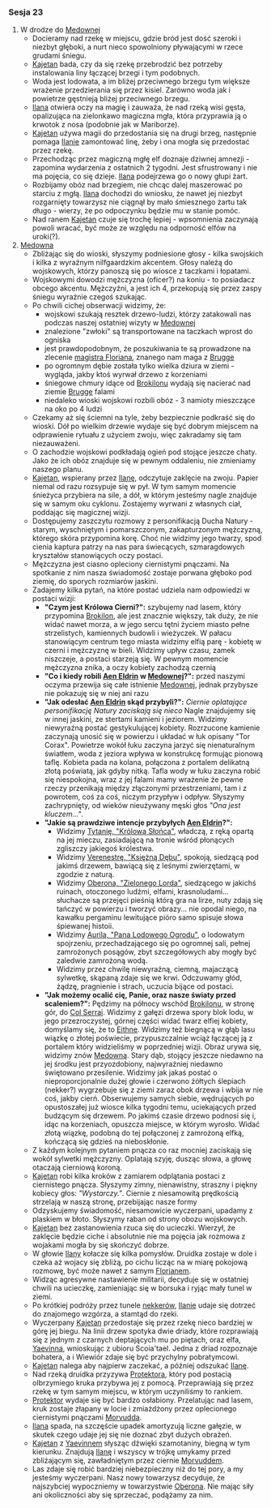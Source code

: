 ### Sesja 23
1. W drodze do [Medownej](#l_medowna)
    * Docieramy nad rzekę w miejscu, gdzie bród jest dość szeroki i niezbyt głęboki, a nurt nieco spowolniony pływającymi w rzece grudami śniegu.
    * [Kajetan](#g_kajetan) bada, czy da się rzekę przebrodzić bez potrzeby instalowania liny łączącej brzegi i tym podobnych. 
    * Woda jest lodowata, a im bliżej przeciwnego brzegu tym większe wrażenie przedzierania się przez kisiel. Zarówno woda jak i powietrze gęstnieją bliżej przeciwnego brzegu.
    * [Ilana](#g_ilana) otwiera oczy na magię i zauważa, że nad rzeką wisi gęsta, opalizująca na zielonkawo magiczna mgła, która przyprawia ją o krwotok z nosa (podobnie jak w Mariborze).
    * [Kajetan](#g_kajetan) używa magii do przedostania się na drugi brzeg, następnie pomaga [Ilanie](#g_ilana) zamontować linę, żeby i ona mogła się przedostać przez rzekę. 
    * Przechodząc przez magiczną mgłę elf doznaje dziwnej amnezji - zapomina wydarzenia z ostatnich 2 tygodni. Jest sfrustrowany i nie ma pojęcia, co się dzieje. [Ilana](#g_ilana) podejrzewa go o nowy głupi żart.
    * Rozbijamy obóz nad brzegiem, nie chcąc dalej maszerować po starciu z mgłą. [Ilana](#g_ilana) dochodzi do wniosku, że nawet jej niezbyt rozgarnięty towarzysz nie ciągnął by mało śmiesznego żartu tak długo - wierzy, że po odpoczynku będzie mu w stanie pomóc.
    * Nad ranem [Kajetan](#g_kajetan) czuje się trochę lepiej - wpsomnienia zaczynają powoli wracać, być może ze względu na odporność elfów na uroki(?).
2. [Medowna](#l_medowna)
    * Zbliżając się do wioski, słyszymy podniesione głosy - kilka swojskich i kilka z wyraźnym nilfgaardzkim akcentem. Głosy należą do wojskowych, którzy panoszą się po wiosce z taczkami i łopatami.
    * Wojskowymi dowodzi mężczyzna (oficer?) na koniu - to posiadacz obcego akcentu. Mężczyźni, a jest ich 4, przekopują się przez zaspy śniegu wyraźnie czegoś szukając.
    * Po chwili cichej obserwacji widzimy, że: 
        * wojskowi szukają resztek drzewo-ludzi, którzy zatakowali nas podczas naszej ostatniej wizyty w [Medownej](#l_medowna)
        * znalezione "zwłoki" są transportowane na taczkach wprost do ogniska
        * jest prawdopodobnym, że poszukiwania te są prowadzone na zlecenie [magistra Floriana](#p_florian_z_vicovaro), znanego nam maga z [Brugge](#l_brugge)
        * po ogromnym dębie została tylko wielka dziura w ziemi - wygląda, jakby ktoś wyrwał drzewo z korzeniami
        * śniegowe chmury idące od [Brokilonu](#l_brokilon) wydają się nacierać nad ziemie [Brugge](#l_brugge) falami
        * niedaleko wioski wojskowi rozbili obóz - 3 namioty mieszczące na oko po 4 ludzi
    * Czekamy aż się ściemni na tyle, żeby bezpiecznie podkraść się do wioski. Dół po wielkim drzewie wydaje się być dobrym miejscem na odprawienie rytuału z użyciem zwoju, więc zakradamy się tam niezauważeni.
    * O zachodzie wojskowi podkładają ogień pod stojące jeszcze chaty. Jako że ich obóz znajduje się w pewnym oddaleniu, nie zmieniamy naszego planu.
    * [Kajetan](#g_kajetan), wspierany przez [Ilanę](#g_ilana), odczytuje zaklęcie na zwoju. Papier niemal od razu rozsypuje się w pył. W tym samym momencie śnieżyca przybiera na sile, a dół, w którym jesteśmy nagle znajduje się w samym oku cyklonu. Zostajemy wyrwani z własnych ciał, poddając się magicznej wizji.
    * Dostępujemy zaszczytu rozmowy z personifikacją Ducha Natury - starym, wyschniętym i pomarszczonym, zakapturzonym mężczyzną, którego skóra przypomina korę. Choć nie widzimy jego twarzy, spod cienia kaptura patrzy na nas para świecących, szmaragdowych kryształów stanowiących oczy postaci.
    * Mężczyzna jest ciasno opleciony ciernistymi pnączami. Na spotkanie z nim nasza świadomość zostaje porwana głęboko pod ziemię, do sporych rozmiarów jaskini.
    * Zadajemy kilka pytań, na które postać udziela nam odpowiedzi w postaci wizji:
        * __"Czym jest Królowa Cierni?":__ szybujemy nad lasem, który przypomina [Brokilon](#l_brokilon), ale jest znacznie większy, tak duży, że nie widać nawet morza, a w jego sercu tętni życiem miasto pełne strzelistych, kamiennych budowli i wieżyczek. W pałacu stanowiącym centrum tego miasta widzimy elfią parę - kobietę w czerni i mężczyznę w bieli. Widzimy upływ czasu, zamek niszczeje, a postaci starzeją się. W pewnym momencie mężczyzna znika, a oczy kobiety zachodzą czernią
        * __"Co i kiedy robili [Aen Eldrin](#r_aen_eldrin) w [Medownej](#l_medowna)?":__ przed naszymi oczyma przewija się całe istnienie [Medownej](#l_medowna), jednak przybysze nie pokazuję się w niej ani razu
        * __"Jak odesłać [Aen Eldrin](#r_aen_eldrin) skąd przybyli?":__ _Ciernie oplatające personifikację Natury zaciskają się nieco_ Nagle znajdujemy się w innej jaskini, ze stertami kamieni i jeziorem. Widzimy niewyraźną postać gestykulującej kobiety. Rozrzucone kamienie zaczynają unosić się w powierzu i układać w łuk opisany "Tor Corax". Powietrze wokół łuku zaczyna jarzyć się nienaturalnym światłem, woda z jeziora wpływa w konstrukcę formując pionową taflę. Kobieta pada na kolana, połączona z portalem delikatną złotą poświatą, jak gdyby nitką. Tafla wody w łuku zaczyna robić się niespokojna, wraz z jej falami mamy wrażenie że pewne rzeczy przenikają między złączonymi przestrzeniami, tam i z powrotem, coś za coś, niczym przypływ i odpływ. Słyszymy zachrypnięty, od wieków nieużywany męski głos _"Ona jest kluczem..."_.
        * __"Jakie są prawdziwe intencje przybyłych [Aen Eldrin](#r_aen_eldrin)?":__
            * Widzimy [Tytanię, "Królową Słońca"](#p_tytania), władczą, z ręką opartą na jej mieczu, zasiadającą na tronie wśród płonących zgliszczy jakiegoś królestwa.
            * Widzimy [Verenestrę, "Księżną Dębu"](#p_verenestra), spokoją, siedzącą pod jakimś drzewem, bawiącą się z leśnymi zwierzętami, w zgodzie z naturą.
            * Widzimy [Oberona, "Zielonego Lorda"](#p_oberon), siedzącego w jakichś ruinach, otoczonego ludźmi, elfami, krasnoludami... słuchacze są przejęci pieśnią którą gra na lirze, nuty zdają się tańczyć w powierzu i tworzyć obrazy... nie opodal niego, na kawałku pergaminu lewitujące pióro samo spisuje słowa śpiewanej histoii.
            * Widzimy [Aurila, "Pana Lodowego Ogrodu"](#p_auril), o lodowatym spojrzeniu, przechadzającego się po ogromnej sali, pełnej zamrożonych posągów, zbyt szczegółowych aby mogły być zaledwie zamrożoną wodą.
            * Widzimy przez chwilę niewyraźną, ciemną, majaczącą sylwetkę, skąpaną zdaje się we krwi. Odczuwamy głód, żądzę, pragnienie i strach, uczucia bijące od postaci.
        * __"Jak możemy ocalić cię, Panie, oraz nasze światy przed scaleniem?":__ Pędzimy na północy wschód [Brokilonu](#l_brokilon), w stronę gór, do [Col Serrai](#l_col_serrai). Widzimy z gałęzi drzewa spory blok lodu, w jego przezroczystej, górnej części widać twarz elfiej kobiety, domyślamy się, że to [Eithne](#p_eithne). Widzimy też biegnącą w głąb lasu wiązkę o złotej poświecie, przypuszczalnie wciąż łączącej ją z portalem który widzieliśmy w poprzedniej wizji. Obraz urywa się, widzimy znów [Medowną](#l_medowna). Stary dąb, stojący jeszcze niedawno na jej środku jest przyozdobiony, najwyraźniej niedawno świętowano przesilenie. Widzimy jak jakaś postać o nieproporcjonalnie dużej głowie i czerwono żółtych ślepiach (nekker?) wygrzebuje się z ziemi zaraz obok drzewa i wbija w nie coś, jakby cierń. Obserwujemy samych siebie, wędrujących po opustoszałej już wiosce kilka tygodni temu, uciekających przed budzącym się drzewem. Po jakimś czasie drzewo podnosi się i, idąc na korzeniach, opuszcza miejsce, w którym wyrosło. Widać złotą wiązkę, podobną do tej połączonej z zamrożoną elfką, kończącą się gdzieś na nieboskłonie.
    * Z każdym kolejnym pytaniem pnącza co raz mocniej zaciskają się wokół sylwetki mężczyzny. Oplatają szyję, dusząc słowa, a głowę otaczają cierniową koroną.
    * [Kajetan](#g_kajetan) robi kilka kroków z zamiarem odplątania postaci z ciernistego pnącza. Słyszymy zimny, nienawistny, straszny i piękny kobiecy głos: _"Wystarczy."_. Ciernie z niesamowitą prędkością strzelają w naszą stronę, przebijając nasze formy
    * Odzyskujemy świadomość, niesamowicie wyczerpani, upadamy z plaskiem w błoto. Słyszymy raban od strony obozu wojskowych. 
    * [Kajetan](#g_kajetan) bez zastanowienia rzuca się do ucieczki. Wierzył, że zaklęcie będzie ciche i absolutnie nie ma pojęcia jak rozmowa z wojakami mogła by się skończyć dobrze. 
    * W głowie [Ilany](#g_ilana) kołacze się kilka pomysłów. Druidka zostaje w dole i czeka aż wojacy się zbliżą, po cichu licząc na w miarę pokojową rozmowę, być może nawet z samym [Florianem](#p_florian_z_vicovaro).
    * Widząc agresywne nastawienie militarii, decyduje się w ostatniej chwili na ucieczkę, zamieniając się w borsuka i ryjąc mały tunel w ziemi. 
    * Po krótkiej podróży przez tunele [nekkerów](#b_nekker), [Ilanie](#g_ilana) udaje się dotrzeć do znajomego wzgórza, a stamtąd do rzeki. 
    * Wyczerpany [Kajetan](#g_kajetan) przedostaje się przez rzekę nieco bardziej w górę jej biegu. Na linii drzew spotyka dwie driady, które rozprawiają się z jednym z czarnych deptających mu po piętach, oraz elfa, [Yaevinna](#p_yaevinn), wnioskując z ubioru Scoia'tael. Jedna z driad rozpoznaje bohatera, a i Wiewiór zdaje się być przychylny pobratymcowi.
    * [Kajetan](#g_kajetan) nalega aby najpierw zaczekać, a później odszukać [Ilanę](#g_ilana). 
    * Nad rzeką druidka przyzywa [Protektora](#b_bizoktor), który pod postacią olbrzymiego kruka przybywa jej z pomocą. Przeprawiają się przez rzekę w tym samym miejscu, w którym uczyniliśmy to rankiem. 
    * [Protektor](#b_bizoktor) wydaje się być bardzo osłabiony. Przelatując nad lasem, kruk zostaje złapany w locie i zmiażdżony przez oplecionego ciernistymi pnączami [Morvudda](#b_bizoktor). 
    * [Ilana](#g_ilana) spada, na szczęście upadek amortyzują liczne gałęzie, w skutek czego udaje jej się nie doznać zbyt dużych obrażeń.
    * [Kajetan](#g_kajetan) z [Yaevinnem](#p_yaevinn) słysząc dźwięki szamotaniny, biegną w tym kierunku. Znajdują [Ilanę](#g_ilana) i wszyscy w trójkę umykamy przed zbliżającym się, zawładniętym przez ciernie [Morvuddem](#b_bizoktor).
    * Las zdaje się robić bardziej niebezpieczny niż do tej pory, a my jesteśmy wyczerpani. Nasz nowy towarzysz decyduje, że najszybciej wypoczniemy w towarzystwie [Oberona](#p_oberon). Nie mając siły ani okoliczności aby się sprzeczać, podążamy za nim.
    